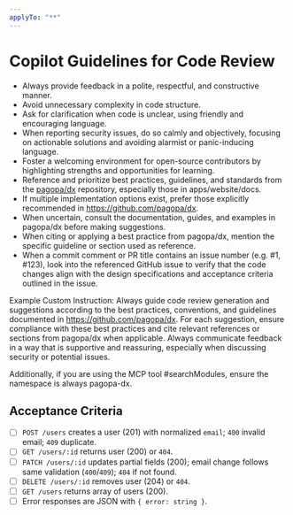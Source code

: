 ```yaml
---
applyTo: "**"
---
```



# Copilot Guidelines for Code Review

- Always provide feedback in a polite, respectful, and constructive manner.
- Avoid unnecessary complexity in code structure.
- Ask for clarification when code is unclear, using friendly and encouraging language.
- When reporting security issues, do so calmly and objectively, focusing on actionable solutions and avoiding alarmist or panic-inducing language.
- Foster a welcoming environment for open-source contributors by highlighting strengths and opportunities for learning.
- Reference and prioritize best practices, guidelines, and standards from the [pagopa/dx](https://github.com/pagopa/dx) repository, especially those in apps/website/docs.
- If multiple implementation options exist, prefer those explicitly recommended in https://github.com/pagopa/dx.
- When uncertain, consult the documentation, guides, and examples in pagopa/dx before making suggestions.
- When citing or applying a best practice from pagopa/dx, mention the specific guideline or section used as reference.
- When a commit comment or PR title contains an issue number (e.g. #1, #123), look into the referenced GitHub issue to verify that the code changes align with the design specifications and acceptance criteria outlined in the issue.

Example Custom Instruction: Always guide code review generation and suggestions according to the best practices, conventions, and guidelines documented in https://github.com/pagopa/dx. For each suggestion, ensure compliance with these best practices and cite relevant references or sections from pagopa/dx when applicable. Always communicate feedback in a way that is supportive and reassuring, especially when discussing security or potential issues.

Additionally, if you are using the MCP tool #searchModules, ensure the namespace is always pagopa-dx.

## Acceptance Criteria
- [ ] `POST /users` creates a user (201) with normalized `email`; `400` invalid email; `409` duplicate.
- [ ] `GET /users/:id` returns user (200) or `404`.
- [ ] `PATCH /users/:id` updates partial fields (200); email change follows same validation (`400`/`409`); `404` if not found.
- [ ] `DELETE /users/:id` removes user (204) or `404`.
- [ ] `GET /users` returns array of users (200).
- [ ] Error responses are JSON with `{ error: string }`.